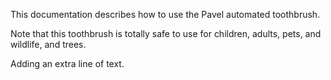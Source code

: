 This documentation describes how to use the Pavel automated toothbrush. 

Note that this toothbrush is totally safe to use for children, adults, pets, and wildlife, and trees. 

Adding an extra line of text. 
